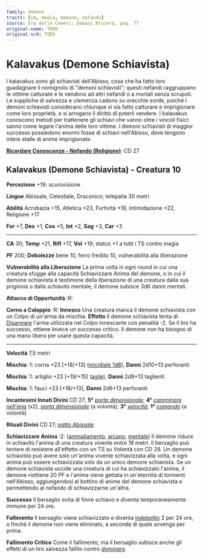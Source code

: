 ```yaml
---
family: demone
traits: [cm, media, demone, nefando]
source: Era delle Ceneri: Domani Brucerà, pag. 77
original-name: TODO
original-srd: TODO
---
```


# Kalavakus (Demone Schiavista)

I kalavakus sono gli schiavisti dell'Abisso, cosa che ha fatto loro guadagnare
il nomignolo di "demoni schiavisti"; questi nefandi raggruppano le vittime
catturate e le vendono ad altri nefandi o a mortali senza scrupoli. Le suppliche
di salvezza e clemenza cadono su orecchie sorde, poiché i demoni schiavisti
considerano chiunque si sia fatto catturare e imprigionare come loro proprietà,
e si arrogano il diritto di poterli vendere. I kalavakus conoscono metodi per
trattenere gli schiavi che vanno oltre i vincoli fisici: sanno come legare
l'anima delle loro vittime. I demoni schiavisti di maggior successo possiedono
enormi fosse di schiavi nell'Abisso, dove tengono intere stalle di anime
imprigionate.

**[Ricordare Conoscenze - Nefando (Religione)](/azioni/abilita/ricordare-conoscenze)**:
CD 27

## Kalavakus (Demone Schiavista) - Creatura 10

**Percezione** +19; scurovisione

**Lingue** Abissale, Celestiale, Draconico; telepatia 30 metri

**Abilità** Acrobazia +15, Atletica +23, Furtività +19, Intimidazione +22,
Religione +17

**For** +7, **Des** +1, **Cos** +5, **Int** +2, **Sag** +3, **Car** +3

---

**CA** 30; **Temp** +21, **Rifl** +17, **Vol** +19; status +1 a tutti i TS
contro magia

**PF** 200; **Debolezze** bene 10, ferro freddo 10, vulnerabilità alla
liberazione

**Vulnerabilità alla Liberazione** La prima volta in ogni round in cui una
creatura sfugge alla capacità Schiavizzare Anima del demone, o in cui il demone
schiavista è testimone della liberazione di una creatura dalla sua prigionia o
dalla schiavitù mentale, il demone subisce 3d6 danni mentali.

**Attacco di Opportunità** :R:

**Corno a Calappio** :R: **Innesco** Una creatura manca il demone schiavista con
un Colpo di un'arma da mischia. **Effetto** Il demone schiavista tenta di
[Disarmare](/azioni/disarmare) l'arma utilizzata nel Colpo innescante con
penalità -2. Se il tiro ha successo, ottiene invece un successo critico. Il
demone non ha bisogno di una mano libera per usare questa capacità.

---

**Velocità** 7,5 metri

**Mischia** :1: corna +23 \[+18/+13] ([micidiale 1d8](/tratti/micidiale)),
**Danni** 2d10+13 perforanti

**Mischia** :1: artiglio +23 \[+19/+15] ([agile](/tratti/agile)), **Danni**
2d8+13 taglienti

**Mischia** :1: fauci +23 \[+18/+13], **Danni** 2d6+13 perforanti

**Incantesimi Innati Divini** CD 27; **5°**
_[porta dimensionale](/incantesimi/porta-dimensionale)_; **4°**
_[camminare nell'aria](/incantesimi/camminare-nellaria)_ (x2),
_[porta dimensionale](/incantesimi/porta-dimensionale)_ (a volontà); **3°**
_[velocità](/incantesimi/velocita)_; **1°** _[comando](/incantesimi/comando)_ (a
volontà)

**Rituali Divini** CD 27; _[patto Abissale](/incantesimi/rituali)_

**Schiavizzare Anima** :2: ([ammaliamento](/tratti/ammaliamento),
[arcano](/tratti/arcano), [mentale](/tratti/mentale)) Il demone riduce in
schiavitù l'anima di una creatura vivente entro 18 metri. Il bersaglio può
tentare di resistere all'effetto con un TS su Volontà con CD 29. Un demone
schiavista può avere solo un'anima vivente schiavizzata alla volta, e ogni anima
può essere schiavizzata solo da un unico demone schiavista. Se un demone
schiavista uccide una creatura di cui ha schiavizzato l'anima, il demone
riottiene 20 PF e l'anima viene gettata in un'eternità di tormenti nell'Abisso,
aggiungendosi al bottino di anime del demone schiavista e permettendo al nefando
di schiavizzarne un'altra.

**Successo** Il bersaglio evita di finire schiavo e diventa temporaneamente
immune per 24 ore.

**Fallimento** Il bersaglio viene schiavizzato e diventa
[indebolito](/condizioni/indebolito) 2 per 24 ore, o finché il demone non viene
eliminato, a seconda di quale avvenga per prima.

**Fallimento Critico** Come il fallimento, ma il bersaglio subisce anche gli
effetti di un tiro salvezza fallito contro _[dominare](/incantesimi/dominare)_.
